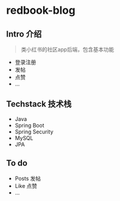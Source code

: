# redbook-blog

## Intro 介绍
> 类小红书的社区app后端，包含基本功能

- 登录注册
- 发帖
- 点赞
- ...

## Techstack 技术栈
  - Java
  - Spring Boot
  - Spring Security
  - MySQL
  - JPA
  
## To do
- Posts 发帖
- Like 点赞
- ...
